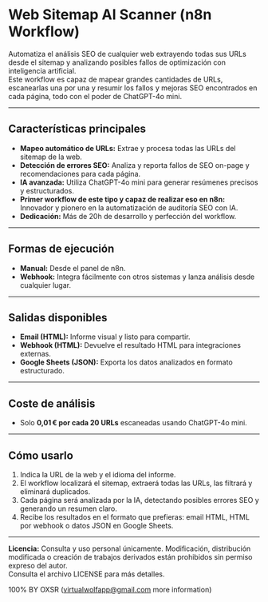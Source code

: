 # Web Sitemap AI Scanner (n8n Workflow)

Automatiza el análisis SEO de cualquier web extrayendo todas sus URLs desde el sitemap y analizando posibles fallos de optimización con inteligencia artificial.  
Este workflow es capaz de mapear grandes cantidades de URLs, escanearlas una por una y resumir los fallos y mejoras SEO encontrados en cada página, todo con el poder de ChatGPT-4o mini.

---

## Características principales

- **Mapeo automático de URLs:** Extrae y procesa todas las URLs del sitemap de la web.
- **Detección de errores SEO:** Analiza y reporta fallos de SEO on-page y recomendaciones para cada página.
- **IA avanzada:** Utiliza ChatGPT-4o mini para generar resúmenes precisos y estructurados.
- **Primer workflow de este tipo y capaz de realizar eso en n8n:** Innovador y pionero en la automatización de auditoría SEO con IA.
- **Dedicación:** Más de 20h de desarrollo y perfección del workflow.

---

## Formas de ejecución

- **Manual:** Desde el panel de n8n.
- **Webhook:** Integra fácilmente con otros sistemas y lanza análisis desde cualquier lugar.

---

## Salidas disponibles

- **Email (HTML):** Informe visual y listo para compartir.
- **Webhook (HTML):** Devuelve el resultado HTML para integraciones externas.
- **Google Sheets (JSON):** Exporta los datos analizados en formato estructurado.

---

## Coste de análisis

- Solo **0,01 € por cada 20 URLs** escaneadas usando ChatGPT-4o mini.

---

## Cómo usarlo

1. Indica la URL de la web y el idioma del informe.
2. El workflow localizará el sitemap, extraerá todas las URLs, las filtrará y eliminará duplicados.
3. Cada página será analizada por la IA, detectando posibles errores SEO y generando un resumen claro.
4. Recibe los resultados en el formato que prefieras: email HTML, HTML por webhook o datos JSON en Google Sheets.

---

**Licencia:** Consulta y uso personal únicamente. Modificación, distribución modificada o creación de trabajos derivados están prohibidos sin permiso expreso del autor.  
Consulta el archivo LICENSE para más detalles.

100% BY OXSR (virtualwolfapp@gmail.com more information)
